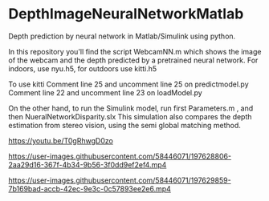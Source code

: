 # DepthImageNeuralNetworkMatlab
Depth prediction by neural network in Matlab/Simulink using python.


In this repository you'll find the script WebcamNN.m which shows the image of the webcam and the depth predicted by a pretrained neural network. For indoors, use nyu.h5, for outdoors use kitti.h5

To use kitti Comment line 25 and uncomment line 25 on predictmodel.py
Comment line 22 and uncomment line 23 on loadModel.py

On the other hand, to run the Simulink model, run first Parameters.m , and then NueralNetworkDisparity.slx  This simulation also compares the depth estimation from stereo vision, using the semi global matching method. 

https://youtu.be/T0gRhwgD0zo





https://user-images.githubusercontent.com/58446071/197628806-2aa29d16-367f-4b34-9b56-3f0dd9ef2ef4.mp4




https://user-images.githubusercontent.com/58446071/197629859-7b169bad-accb-42ec-9e3c-0c57893ee2e6.mp4

